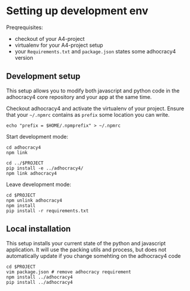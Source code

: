 Setting up development env
==========================

Preqrequisites:

- checkout of your A4-project
- virtualenv for your A4-project setup
- your `Requirements.txt` and `package.json` states some adhocracy4 version

Development setup
-----------------

This setup allows you to modify both javascript and python code in the
adhocracy4 core repository and your app at the same time.

Checkout adhocracy4 and activate the virtualenv of your project. Ensure that
your `~/.npmrc` contains as `prefix` some location you can write.

    echo "prefix = $HOME/.npmprefix" > ~/.npmrc

Start development mode:

    cd adhocracy4
    npm link

    cd ../$PROJECT
    pip install -e ../adhocracy4/
    npm link adhocracy4
   
Leave development mode:

    cd $PROJECT
    npm unlink adhocracy4
    npm install
    pip install -r requirements.txt

Local installation
------------------

This setup installs your current state of the python and javascript
application. It will use the packing utils and process, but does not
automatically update if you change somehting on the adhocracy4 code

    cd $PROJECT
    vim package.json # remove adhocracy requirement
    npm install ../adhocracy4
    pip install ../adhocracy4
